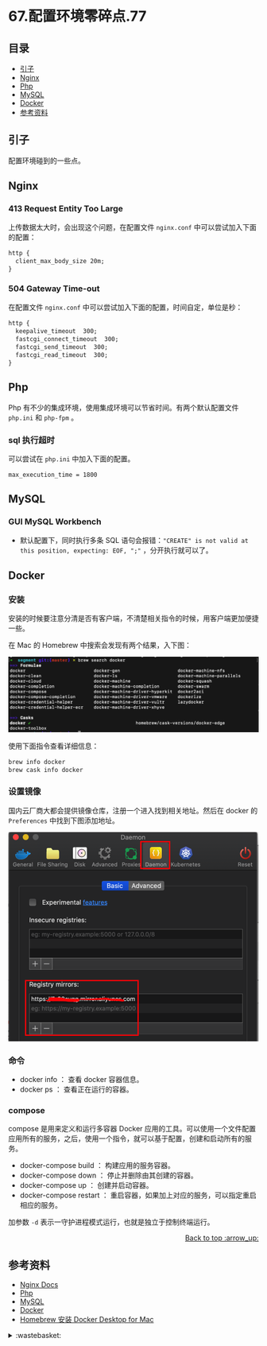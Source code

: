 # 67.配置环境零碎点.77
## <a name="index"></a> 目录
- [引子](#start)
- [Nginx](#nginx)
- [Php](#php)
- [MySQL](#mysql)
- [Docker](#docker)
- [参考资料](#reference)


## <a name="start"></a> 引子
配置环境碰到的一些点。

## <a name="nginx"></a> Nginx
### 413 Request Entity Too Large
上传数据太大时，会出现这个问题，在配置文件 `nginx.conf` 中可以尝试加入下面的配置：
```nginx
http {
  client_max_body_size 20m;
}
```
### 504 Gateway Time-out
在配置文件 `nginx.conf` 中可以尝试加入下面的配置，时间自定，单位是秒：
```nginx
http {
  keepalive_timeout  300;
  fastcgi_connect_timeout  300;
  fastcgi_send_timeout  300;
  fastcgi_read_timeout  300;
}
```

## <a name="php"></a> Php
Php 有不少的集成环境，使用集成环境可以节省时间。有两个默认配置文件 `php.ini` 和 `php-fpm` 。
### sql 执行超时
可以尝试在 `php.ini` 中加入下面的配置。
```
max_execution_time = 1800
```

## <a name="mysql"></a> MySQL
### GUI MySQL Workbench
- 默认配置下，同时执行多条 SQL 语句会报错：`"CREATE" is not valid at this position, expecting: EOF, ";"` ，分开执行就可以了。

## <a name="docker"></a> Docker
### 安装
安装的时候要注意分清是否有客户端，不清楚相关指令的时候，用客户端更加便捷一些。

在 Mac 的 Homebrew 中搜索会发现有两个结果，入下图：

![67-search][url-local-search]

使用下面指令查看详细信息：
```
brew info docker
brew cask info docker
```

### 设置镜像
国内云厂商大都会提供镜像仓库，注册一个进入找到相关地址。然后在 docker 的 `Preferences` 中找到下图添加地址。

![67-register][url-local-register]

### 命令
- docker info ： 查看 docker 容器信息。
- docker ps ： 查看正在运行的容器。

### compose
compose 是用来定义和运行多容器 Docker 应用的工具。可以使用一个文件配置应用所有的服务，之后，使用一个指令，就可以基于配置，创建和启动所有的服务。
- docker-compose build ： 构建应用的服务容器。
- docker-compose down ： 停止并删除由其创建的容器。
- docker-compose up ： 创建并启动容器。
- docker-compose restart  ： 重启容器，如果加上对应的服务，可以指定重启相应的服务。

加参数 `-d` 表示一守护进程模式运行，也就是独立于控制终端运行。


<div align="right"><a href="#index">Back to top :arrow_up:</a></div>


## <a name="reference"></a> 参考资料
- [Nginx Docs][url-docs-1]
- [Php][url-website-1]
- [MySQL][url-website-3]
- [Docker][url-website-2]
- [Homebrew 安装 Docker Desktop for Mac][url-aiticle-1]


[url-base]:https://xxholic.github.io/segment

[url-docs-1]:http://nginx.org/en/docs/
[url-website-1]:https://www.php.net
[url-website-2]:https://www.docker.com
[url-website-3]:https://www.mysql.com

[url-aiticle-1]:https://www.cnblogs.com/larva-zhh/p/11399229.html

[url-local-search]:../images/67/search.png
[url-local-register]:../images/67/register.png


<details>
<summary>:wastebasket:</summary>

最近看了[《海兽之子》][url-zp]，里面想表达的东西感觉很深，一言两语说不清。高潮时候的画面转变，看起来很炫丽流畅。看完之后，听片尾曲也感觉很契合动画内容。

![66-poster][url-local-poster]

</details>

[url-zp]:https://movie.douban.com/subject/30274965/
[url-local-poster]:../images/67/poster.png